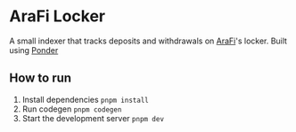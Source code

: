 # AraFi Locker

A small indexer that tracks deposits and withdrawals on [AraFi](https://beta.arafi.app)'s locker. Built using [Ponder](https://github.com/ponder-sh/ponder)

## How to run
1. Install dependencies `pnpm install`
2. Run codegen `pnpm codegen`
3. Start the development server `pnpm dev`
